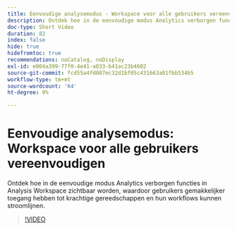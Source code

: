 ```yaml
---
title: Eenvoudige analysemodus - Workspace voor alle gebruikers vereenvoudigen
description: Ontdek hoe in de eenvoudige modus Analytics verborgen functies in Analysis Workspace zichtbaar worden, waardoor gebruikers gemakkelijker toegang hebben tot krachtige gereedschappen en hun workflows kunnen stroomlijnen.
doc-type: Short Video
duration: 82
index: false
hide: true
hidefromtoc: true
recommendations: noCatalog, noDisplay
exl-id: e004a399-77f0-4e41-a033-b41ac23b4602
source-git-commit: fcd55a4fd007ec32d1bf05c431663a01fbb534b5
workflow-type: tm+mt
source-wordcount: '64'
ht-degree: 0%

---
```


# Eenvoudige analysemodus: Workspace voor alle gebruikers vereenvoudigen

Ontdek hoe in de eenvoudige modus Analytics verborgen functies in Analysis Workspace zichtbaar worden, waardoor gebruikers gemakkelijker toegang hebben tot krachtige gereedschappen en hun workflows kunnen stroomlijnen.

<!-- 62_S102_3442449_82_analytics-easy-mode-simplifying-workspace-for-all-users -->
>[!VIDEO](https://video.tv.adobe.com/v/3459721/?learn=on&enablevpops=true&captions=dut)
